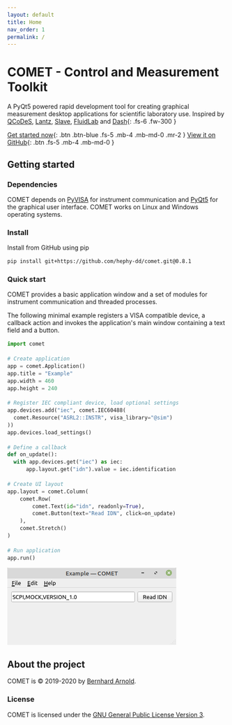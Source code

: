 ```yaml
---
layout: default
title: Home
nav_order: 1
permalink: /
---
```


# COMET - Control and Measurement Toolkit

A PyQt5 powered rapid development tool for creating graphical measurement desktop applications
for scientific laboratory use. Inspired by [QCoDeS](https://github.com/QCoDeS/Qcodes),
[Lantz](https://github.com/LabPy/lantz), [Slave](https://github.com/p3trus/slave),
[FluidLab](https://github.com/fluiddyn/fluidlab) and [Dash](https://github.com/plotly/dash){: .fs-6 .fw-300 }

[Get started now](#getting-started){: .btn .btn-blue .fs-5 .mb-4 .mb-md-0 .mr-2 } [View it on GitHub](https://github.com/hephy-dd/comet){: .btn .fs-5 .mb-4 .mb-md-0 }

## Getting started

### Dependencies

COMET depends on [PyVISA](https://pyvisa.readthedocs.io/en/latest/) for instrument
communication and [PyQt5](https://www.riverbankcomputing.com/software/pyqt/intro) for the
graphical user interface. COMET works on Linux and Windows operating systems.

### Install

Install from GitHub using pip

```bash
pip install git+https://github.com/hephy-dd/comet.git@0.8.1
```

### Quick start

COMET provides a basic application window and a set of modules for instrument
communication and threaded processes.

The following minimal example registers a VISA compatible device, a callback
action and invokes the application's main window containing a text field and a button.

```python
import comet

# Create application
app = comet.Application()
app.title = "Example"
app.width = 460
app.height = 240

# Register IEC compliant device, load optional settings
app.devices.add("iec", comet.IEC60488(
  comet.Resource("ASRL2::INSTR", visa_library="@sim")
))
app.devices.load_settings()

# Define a callback
def on_update():
  with app.devices.get("iec") as iec:
      app.layout.get("idn").value = iec.identification

# Create UI layout
app.layout = comet.Column(
    comet.Row(
        comet.Text(id="idn", readonly=True),
        comet.Button(text="Read IDN", click=on_update)
    ),
    comet.Stretch()
)

# Run application
app.run()
```

![Example application](static/example.png)

## About the project

COMET is &copy; 2019-2020 by [Bernhard Arnold](https://github.com/arnobaer/).

### License

COMET is licensed under the [GNU General Public License Version 3](https://github.com/hephy-dd/comet/tree/master/LICENSE).

